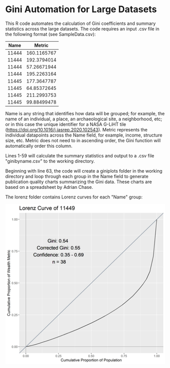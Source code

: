 # Gini Automation for Large Datasets
This R code automates the calculation of Gini coefficients and summary statistics across the large datasets. The code requires an input .csv file in the following format (see SampleData.csv):

| Name  | Metric      |
| ----- | ----------- |
| 11444 | 160.1165767 |
| 11444 | 192.3794014 |
| 11444 | 57.26671944 |
| 11444 | 195.2263164 |
| 11445 | 177.3647787 |
| 11445 | 64.85372645 |
| 11445 | 211.2993753 |
| 11445 | 99.88499478 |

Name is any string that identifies how data will be grouped; for example, the name of an individual, a place, an archaeological site, a neighborhood, etc; or in this case the unique identifier for a NASA G-LiHT tile (https://doi.org/10.1016/j.jasrep.2020.102543). Metric represents the individual datapoints across the Name field, for example, income, structure size, etc. Metric does not need to in ascending order, the Gini function will automatically order this column.

Lines 1-59 will calculate the summary statistics and output to a .csv file "ginibyname.csv" to the working directory.

Beginning with line 63, the code will create a giniplots folder in the working directory and loop through each group in the Name field to generate publication quality charts summarizing the Gini data. These charts are based on a spreadsheet by Adrian Chase.

The lorenz folder contains Lorenz curves for each "Name" group:

![alt text](https://github.com/whitschroder/Gini-automation/blob/main/giniplots/lorenz/lorenz11449.jpg)
